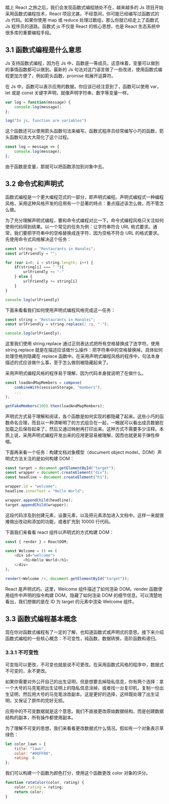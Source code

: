 踏上 React 之旅之后，我们会发现函数式编程随处不在，越来越多的 Js 项目开始采用函数式编程技术，React 项目尤甚。不经意间，你可能已经编写过函数式的 Js 代码。如果你使用 map 或 reduce 处理过数组，那么你就已经走上了函数式 Js 程序员的道路。函数式 js 不仅是 React 的核心思想，也是 React 生态系统中很多库的重要编程手段。

## 3.1 函数式编程是什么意思

Js 支持函数式编程，因为在 Js 中，函数是一等成员。这意味着，变量可以做到的事情函数都可以做到。最新的 Js 句法对这门语言做了一些改进，使用函数式编程更加方便了，例如箭头函数，promise 和展开运算符。

在 Js 中，函数可以表示应用的数据。你应该已经注意到了，函数可以使用 var，let 或是 const 关键字声明，就像声明字符串，数字等变量一样。

```js
var log = function(message) {
    console.log(message);
};

log("In js, function are variables")
```

这个函数还可以使用箭头函数句法来编写。函数式程序员经常编写小巧的函数，箭头函数句法大大简化了这个过程。

```js
const log = message => {
    console.log(message);
};
```

由于函数是变量，那就可以把函数添加到对象中去。

## 3.2 命令式和声明式

函数式编程是一个更大编程范式的一部分，即声明式编程。声明式编程式一种编程风格，采用这种风格开发的应用有一个显著的特点：重点描述该怎么做，而不管怎么做。

为了充分理解声明式编程，要和命令式编程对比一下。命令式编程风格只关注如何使用代码得到结果。以一个常见的任务为例：让字符串符合 URL 格式要求。通常，我们要把字符串中的空格替换成连字符，因为空格不符合 URL 的格式要求。先使用命令式风格解决这个任务：

```js
const string = "Restaurants in Hanalei";
const urlFriendly = "";

for (var i=0; i < string.length; i++) {
    if(string[i] === " "){
        urlFriendly += "-"
    } else {
        urlFriendly += string[i]
    }
}

console.log(urlFriendly)
```

下面来看看我们如何使用声明式编程风格完成这一任务：

```js
const string = "Restaurants in Hanalei";
const urlFriendly = string.replace(/ /g, "-");

console.log(urlFriendly);
```

这里我们使用 string.replace 通过正则表达式把所有空格替换成了连字符。使用 string.replace 就是在描述应该做什么操作：把字符串中的空格替换掉。具体如何处理空格则隐藏在 replace 函数中。在采用声明式编程风格的程序中，句法本身描述的式应该做什么事，至于怎么做则被隐藏起来了。

采用声明式编程风格的程序易于理解，因为代码本身就说明了在做什么。

```js
const loadAndMapMembers = compose(
    combineWith(sessionStorage, "members"),
    ...
);

getFakeMembers(100).then(loadAndMapMembers);
```

声明式方式易于理解和阅读，各个函数是如何实现的都隐藏了起来。这些小巧的函数命名合理，而且以一种清晰明了的方式组合在一起，一眼就可以看出成员数据在加载之后保存起来了，然后又通过映射再打印出来。这种方式不需要多少注释。本质上说，采用声明式编程开发出来的应用更容易被理解，因而也就更易于弹性伸缩。

下面再来看一个任务：构建文档对象模型（document object model，DOM）声明式方法关注的是如何构建 DOM：

```js
const target = document.getElementById("target");
const wrapper = document.createElement("div");
const headline = document.createElement("h1");

wrapper.id = "welcome";
headline.innerText = "Hello World";

wrapper.appendChild(headline);
target.appendChild(wrapper);
```

这段代码涉及到创建元素，设置元素，以及把元素添加进入文档中。这样一来就很难做出改动和添加的功能，或者扩充到 10000 行代码。

下面我们来看看 react 组件以声明式的方式构建 DOM：

```js
const { render } = ReactDOM;

const Welcome = () => (
    <div id="welcome">
        <h1>Hello World</h1>
    </div>
);

render(<Welcome />, document.getElementById("target"));
```

React 是声明式的。这里，Welcome 组件描述了如何渲染 DOM。render 函数使用组件中声明的指令构建 DOM，隐藏了如何渲染 DOM 的细节信息。可以清楚地看出，我们想做的是在 ID 为 target 的元素中渲染 Welcome 组件。

## 3.3 函数式编程基本概念

现在你对函数式编程有了一定的了解，也知道函数式或声明式的意思。接下来介绍函数式编程的一些核心概念：不可变性，纯函数，数据转换，高阶函数和递归。

### 3.3.1 不可变性

可变指可以更改，不可变也就是说不可更改。在采用函数式风格的程序中，数据式不可变的，永不更改。

如果你需要对外公开自己的出生证明，但是想要去掉隐私信息，你有两个选择：拿一个大号的马克笔把出生证明上的隐私信息涂掉，或者找一台复印机，复制一份出生证明，然后用大号的马克笔涂改副本。这是更好的选择，这样既处理了出生证明，又保证了原件的完好无损。

应用中的不可变数据就是这个意思。我们不直接更改原始数据结构，而是创建数据结构的副本，所有操作都使用副本。

为了理解不可变的思想，我们来看看更改数据式什么情况。假如有一个对象表示草绿色：

```js
let color_lawn = {
    title: "lawn",
    color: "#00FF00",
    rating: 0
};
```

我们可以构建一个函数为颜色打分，使用这个函数更改 color 对象的评分。

```js
function rateColor(color, rating) {
    color.rating = rating;
    return color;
}
```